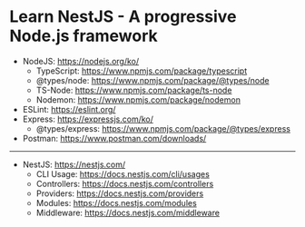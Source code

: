 # Learn NestJS - A progressive Node.js framework

- NodeJS: https://nodejs.org/ko/
  - TypeScript: https://www.npmjs.com/package/typescript
  - @types/node: https://www.npmjs.com/package/@types/node
  - TS-Node: https://www.npmjs.com/package/ts-node
  - Nodemon: https://www.npmjs.com/package/nodemon
- ESLint: https://eslint.org/
- Express: https://expressjs.com/ko/
  - @types/express: https://www.npmjs.com/package/@types/express
- Postman: https://www.postman.com/downloads/

---

- NestJS: https://nestjs.com/
  - CLI Usage: https://docs.nestjs.com/cli/usages
  - Controllers: https://docs.nestjs.com/controllers
  - Providers: https://docs.nestjs.com/providers
  - Modules: https://docs.nestjs.com/modules
  - Middleware: https://docs.nestjs.com/middleware
